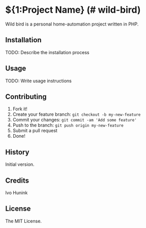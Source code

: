 # ${1:Project Name} (# wild-bird)

Wild bird is a personal home-automation project written in PHP.

## Installation

TODO: Describe the installation process

## Usage

TODO: Write usage instructions

## Contributing

1. Fork it!
2. Create your feature branch: `git checkout -b my-new-feature`
3. Commit your changes: `git commit -am 'Add some feature'`
4. Push to the branch: `git push origin my-new-feature`
5. Submit a pull request
6. Done!

## History

Initial version.

## Credits

Ivo Hunink

## License

The MIT License.
